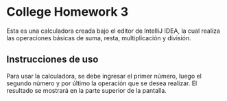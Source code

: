 # College Homework 3

Esta es una calculadora creada bajo el editor de IntelliJ IDEA, la cual realiza las operaciones básicas de suma, resta, multiplicación y división.

## Instrucciones de uso

Para usar la calculadora, se debe ingresar el primer número, luego el segundo número y por último la operación que se desea realizar. El resultado se mostrará en la parte superior de la pantalla.
